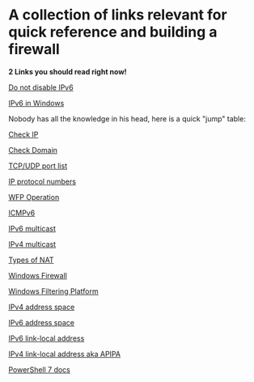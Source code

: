 
# A collection of links relevant for quick reference and building a firewall

**2 Links you should read right now!**

[Do not disable IPv6](https://www.anexinet.com/blog/two-common-mistakes-windows-firewall-and-ipv6)

[IPv6 in Windows](https://support.microsoft.com/en-us/help/929852/guidance-for-configuring-ipv6-in-windows-for-advanced-users)

Nobody has all the knowledge in his head, here is a quick "jump" table:

[Check IP](https://whatismyipaddress.com/ip-lookup)

[Check Domain](https://lookup.icann.org)

[TCP/UDP port list](https://en.wikipedia.org/wiki/List_of_TCP_and_UDP_port_numbers)

[IP protocol numbers](https://www.iana.org/assignments/protocol-numbers/protocol-numbers.xhtml)

[WFP Operation](https://docs.microsoft.com/en-us/windows/win32/fwp/basic-operation)

[ICMPv6](https://www.iana.org/assignments/icmp-parameters/icmp-parameters.xhtml)

[IPv6 multicast](https://www.iana.org/assignments/multicast-addresses/multicast-addresses.xhtml)

[IPv4 multicast](https://www.iana.org/assignments/multicast-addresses/multicast-addresses.xhtml)

[Types of NAT](https://www.think-like-a-computer.com/2011/09/16/types-of-nat)

[Windows Firewall](https://docs.microsoft.com/en-us/windows/security/threat-protection/windows-firewall/windows-firewall-with-advanced-security)

[Windows Filtering Platform](https://docs.microsoft.com/en-us/windows/win32/fwp/windows-filtering-platform-start-page)

[IPv4 address space](https://www.iana.org/assignments/ipv4-address-space/ipv4-address-space.xml)

[IPv6 address space](https://www.iana.org/assignments/ipv6-address-space/ipv6-address-space.xml)

[IPv6 link-local address](https://www.cisco.com/c/en/us/support/docs/ip/ip-version-6-ipv6/113328-ipv6-lla.html)

[IPv4 link-local address aka APIPA](https://wiki.wireshark.org/APIPA)

[PowerShell 7 docs](https://docs.microsoft.com/en-us/powershell/scripting/overview?view=powershell-7)
